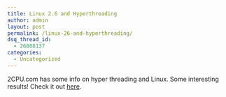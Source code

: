 ```yaml
---
title: Linux 2.6 and Hyperthreading
author: admin
layout: post
permalink: /linux-26-and-hyperthreading/
dsq_thread_id:
  - 26008137
categories:
  - Uncategorized
---
```

2CPU.com has some info on hyper threading and Linux. Some interesting results! Check it out [here][1].

 [1]: http://www.2cpu.com/articles/ht_linux/index.html